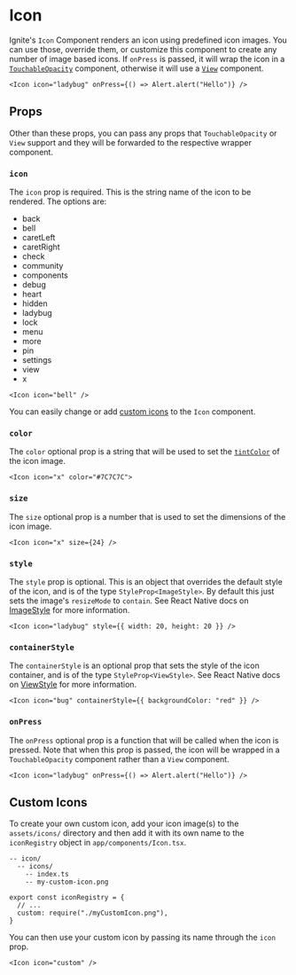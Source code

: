 # Icon

Ignite's `Icon` Component renders an icon using predefined icon images. You can use those, override them, or customize this component to create any number of image based icons. If `onPress` is passed, it will wrap the icon in a [`TouchableOpacity`](https://reactnative.dev/docs/touchableopacity) component, otherwise it will use a [`View`](https://reactnative.dev/docs/view) component.

```tsx
<Icon icon="ladybug" onPress={() => Alert.alert("Hello")} />
```

## Props

Other than these props, you can pass any props that `TouchableOpacity` or `View` support and they will be forwarded to the respective wrapper component.

### `icon`

The `icon` prop is required. This is the string name of the icon to be rendered. The options are:

- back
- bell
- caretLeft
- caretRight
- check
- community
- components
- debug
- heart
- hidden
- ladybug
- lock
- menu
- more
- pin
- settings
- view
- x

```tsx
<Icon icon="bell" />
```

You can easily change or add [custom icons](#custom-icons) to the `Icon` component.

### `color`

The `color` optional prop is a string that will be used to set the [`tintColor`](https://reactnative.dev/docs/image-style-props#tintcolor) of the icon image.

```tsx
<Icon icon="x" color="#7C7C7C">
```

### `size`

The `size` optional prop is a number that is used to set the dimensions of the icon image.

```tsx
<Icon icon="x" size={24} />
```

### `style`

The `style` prop is optional. This is an object that overrides the default style of the icon, and is of the type `StyleProp<ImageStyle>`. By default this just sets the image's `resizeMode` to `contain`. See React Native docs on [ImageStyle](https://reactnative.dev/docs/image#style) for more information.

```tsx
<Icon icon="ladybug" style={{ width: 20, height: 20 }} />
```

### `containerStyle`

The `containerStyle` is an optional prop that sets the style of the icon container, and is of the type `StyleProp<ViewStyle>`. See React Native docs on [ViewStyle](https://reactnative.dev/docs/view-style-props) for more information.

```tsx
<Icon icon="bug" containerStyle={{ backgroundColor: "red" }} />
```

### `onPress`

The `onPress` optional prop is a function that will be called when the icon is pressed. Note that when this prop is passed, the icon will be wrapped in a `TouchableOpacity` component rather than a `View` component.

```tsx
<Icon icon="ladybug" onPress={() => Alert.alert("Hello")} />
```

## Custom Icons

To create your own custom icon, add your icon image(s) to the `assets/icons/` directory and then add it with its own name to the `iconRegistry` object in `app/components/Icon.tsx`.

```
-- icon/
  -- icons/
    -- index.ts
    -- my-custom-icon.png
```

```tsx
export const iconRegistry = {
  // ...
  custom: require("./myCustomIcon.png"),
}
```

You can then use your custom icon by passing its name through the `icon` prop.

```tsx
<Icon icon="custom" />
```
